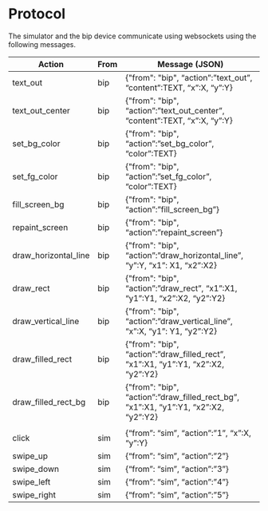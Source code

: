 # Protocol

The simulator and the bip device communicate using websockets using the following messages.



| Action               | From | Message (JSON)                                                                      |
|----------------------|------|-------------------------------------------------------------------------------------|
| text_out             | bip  | {"from": "bip", “action”:”text_out”, “content”:TEXT, “x”:X, “y”:Y}                  |
| text_out_center      | bip  | {"from": "bip", “action”:”text_out_center”, “content”:TEXT, “x”:X, “y”:Y}           |
| set_bg_color         | bip  | {"from": "bip", “action”:”set_bg_color”, “color”:TEXT}                              |
| set_fg_color         | bip  | {"from": "bip", “action”:”set_fg_color”, “color”:TEXT}                              |
| fill_screen_bg       | bip  | {"from": "bip", “action”:”fill_screen_bg”}                                          |
| repaint_screen       | bip  | {"from": "bip", “action”:”repaint_screen”}                                          |
| draw_horizontal_line | bip  | {"from": "bip", “action”:”draw_horizontal_line”, “y”:Y, “x1”: X1, “x2”:X2}          |
| draw_rect            | bip  | {"from": "bip", “action”:”draw_rect”, “x1”:X1, “y1”:Y1, “x2”:X2, “y2”:Y2}           |
| draw_vertical_line   | bip  | {"from": "bip", “action”:”draw_vertical_line”, “x”:X, “y1”: Y1, “y2”:Y2}            |
| draw_filled_rect     | bip  | {"from": "bip", “action”:”draw_filled_rect”, “x1”:X1, “y1”:Y1, “x2”:X2, “y2”:Y2}    |
| draw_filled_rect_bg  | bip  | {"from": "bip", “action”:”draw_filled_rect_bg”, “x1”:X1, “y1”:Y1, “x2”:X2, “y2”:Y2} |
|                      |      |                                                                                     |
| click                | sim  | {“from”: “sim”, “action”:”1”, “x”:X, “y”:Y}                                         |
| swipe_up             | sim  | {“from”: “sim”, “action”:”2”}                                                       |
| swipe_down           | sim  | {“from”: “sim”, “action”:”3”}                                                       |
| swipe_left           | sim  | {“from”: “sim”, “action”:”4”}                                                       |
| swipe_right          | sim  | {“from”: “sim”, “action”:”5”}                                                       |

